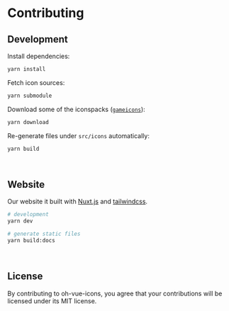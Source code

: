 # Contributing

## Development

Install dependencies:

```bash
yarn install
```

Fetch icon sources:

```bash
yarn submodule
```

Download some of the iconspacks ([`gameicons`](https://game-icons.net/archives/svg/zip/000000/transparent/game-icons.net.svg.zip)):

```bash
yarn download
```

Re-generate files under `src/icons` automatically:

```bash
yarn build
```

&nbsp;

## Website

Our website it built with [Nuxt.js](https://nuxtjs.org) and [tailwindcss](https://tailwindcss.com).

```bash
# development
yarn dev

# generate static files
yarn build:docs
```

&nbsp;

## License

By contributing to oh-vue-icons, you agree that your contributions will be licensed under its MIT license.
